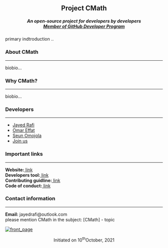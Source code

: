 <h2 align="center">Project CMath</h2>
<h5 align="center">An open-source project for developers by developers<br/><a href="https://docs.github.com/en/developers/overview/github-developer-program">Member of GitHub Developer Program</a></h5>
  <p>primary indtroduction ..</p>
  <h3>About CMath</h3><hr>
  <p>biobio...</p>
   <h3>Why CMath?</h3><hr>
  <p>biobio...</p>
   <h3>Developers</h3><hr>
  <p> 
    <ul>
      <li><a href="https://jayedrafi.com">Jayed Rafi<a/></li>
      <li><a href="https://github.com/OmarEfat">Omar Effat</a></li>
      <li><a href="https://github.com/seun-OMJ">Seun Omojola</a></li>
       <li><a href="https://docs.google.com/forms/d/e/1FAIpQLSd5TYYE53fGIzWr1rfADIQ0pVnfk0gw71PobHzDgWRO_oPG9A/viewform">Join us</a></li>
    </ul>
  </p>
   <h3>Important links</h3><hr>
  <p>
  <strong>Website:</strong><a href="https://jayedrafiprojects.github.io/cmath.c/"> link</a>
  <br>
  <strong>Developers tool:</strong><a href="https://github.com/JayedRafiProjects/cmath.c/tree/main/dev-tool"> link</a>
  <br/>
  <strong>Contributing guidline:</strong><a href="https://github.com/JayedRafiProjects/cmath.c/tree/main/dev-tool/contributing-guideline"> link</a>
  <br/>
  <strong>Code of conduct:</strong><a href="https://github.com/JayedRafiProjects/cmath.c/tree/main/dev-tool/code-of-conduct"> link</a>
  </p>
  <h3>Contact information</h3><hr>
  <p><strong>Email:</strong> jayedrafi@outlook.com<br/>
  please mention CMath in the subject: [CMath] - topic</p>
  
<a href ="https://jayedrafiprojects.github.io/cmath.c/"><img src="https://github.com/JayedRafiProjects/cmath.c/blob/main/web/cm_icon_transparent.png" alt="front_page"></a>
  <p align="center">Initiated on 10<sup>th</sup>October, 2021</p>
